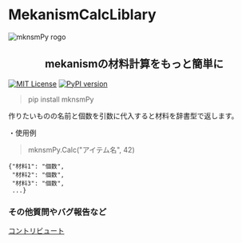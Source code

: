 # MekanismCalcLiblary

![mknsmPy rogo](https://user-images.githubusercontent.com/122292089/236683530-15675752-b36e-428e-9e9f-1a1f292853f0.png)

### <h2 align="center">mekanismの材料計算をもっと簡単に</h2>

[![MIT License](http://img.shields.io/badge/license-MIT-blue.svg?style=flat)](https://github.com/hihimamuLab/MekanismCalcLibrary/blob/main/LICENSE)
[![PyPI version](https://badge.fury.io/py/mknsmPy.svg)](https://badge.fury.io/py/mknsmPy)

> pip install mknsmPy

作りたいものの名前と個数を引数に代入すると材料を辞書型で返します。

・使用例

> mknsmPy.Calc("アイテム名", 42) 

```
{"材料1": "個数",
 "材料2": "個数",
 "材料3": "個数",
 ...}
```
### その他質問やバグ報告など
[コントリビュート](https://github.com/hihimamuLab/MekanismCalcLibrary/blob/main/CONTRIBUTING.md)
